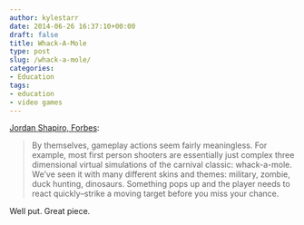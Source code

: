 ```yaml
---
author: kylestarr
date: 2014-06-26 16:37:10+00:00
draft: false
title: Whack-A-Mole
type: post
slug: /whack-a-mole/
categories:
- Education
tags:
- education
- video games
---
```


[Jordan Shapiro, Forbes](http://www.forbes.com/sites/jordanshapiro/2014/06/26/the-hidden-moral-messages-in-video-games/?ss=power-productivity/):

> By themselves, gameplay actions seem fairly meaningless. For example, most first person shooters are essentially just complex three dimensional virtual simulations of the carnival classic: whack-a-mole. We’ve seen it with many different skins and themes: military, zombie, duck hunting, dinosaurs. Something pops up and the player needs to react quickly–strike a moving target before you miss your chance.

Well put. Great piece.
